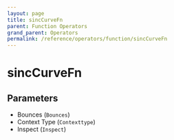 ```yaml
---
layout: page
title: sincCurveFn
parent: Function Operators
grand_parent: Operators
permalink: /reference/operators/function/sincCurveFn
---
```


# sincCurveFn

## Parameters

* Bounces (`Bounces`)
* Context Type (`Contexttype`)
* Inspect (`Inspect`)
